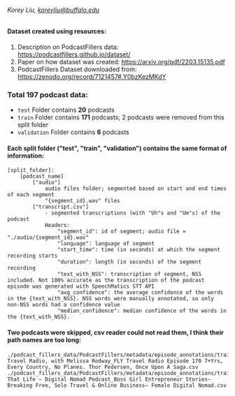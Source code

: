 ###### Korey Liu, koreyliu@buffalo.edu

#### Dataset created using resources:
1. Description on PodcastFillers data: https://podcastfillers.github.io/dataset/
2. Paper on how dataset was created: https://arxiv.org/pdf/2203.15135.pdf
3. PodcastFillers Dataset downloaded from: https://zenodo.org/record/7121457#.Y0bzKezMKdY

### Total 197 podcast data:

- `test` Folder contains **20** podcasts
- `train` Folder contains **171** podcasts; 2 podcasts were removed from this split folder
- `validation` Folder contains **6** podcasts

#### Each split folder ("test", "train", "validation") contains the same format of information:
    [split_folder]: 
        [podcast_name]
            ["audio"]
                audio files folder; segmented based on start and end times of each segment
                "{segment_id}.wav" files
            ["transcript.csv"]
                - segmented transcriptions (with "Uh"s and "Um"s) of the podcast
                Headers:
                    "segment_id": id of segment; audio file = "./audio/{segment_id}.wav"
                    "language": language of segment
                    "start_time": time (in seconds) at which the segment recording starts
                    "duration": length (in seconds) of the segment recording
                    "text_with_NSS": transcription of segment, NSS included. Not 100% accurate as the transcription of the podcast episode was generated with SpeechMatics STT API
                    "avg_confidence": the average confidence of the words in the {text_with_NSS}. NSS words were manually annotated, so only non-NSS words had a confidence value
                    "median_confidence": median confidence of the words in the {text_with_NSS}.


#### Two podcasts were skipped, csv reader could not read them, I think their path names are too long:
    ./podcast_fillers_data/PodcastFillers/metadata/episode_annotations/train/FLY Travel Radio, with Melissa Rodway_FLY Travel Radio Episode 170 7+Yrs, Every Country, No Planes. Thor Pedersen, Once Upon A Saga.csv
    ./podcast_fillers_data/PodcastFillers/metadata/episode_annotations/train/Livin That Life – Digital Nomad Podcast_Boss Girl Entrepreneur Stories–Breaking Free, Solo Travel & Online Business– Female Digital Nomad.csv
